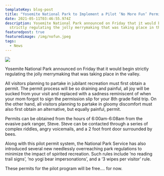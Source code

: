 ```yaml
---
templateKey: blog-post
title: "Yosemite National Park to Implement a Pilot ‘No More Fun’ Permit System "
date: 2021-05-11T03:46:55.974Z
description: Yosemite National Park announced on Friday that it would begin
  strictly regulating the jolly merrymaking that was taking place in the valley.
featuredpost: true
featuredimage: /img/nofun.jpeg
tags:
  - News
---
```

![](/img/nofun.jpeg)

Yosemite National Park announced on Friday that it would begin strictly regulating the jolly merrymaking that was taking place in the valley.



All visitors planning to partake in jubilant recreation must first obtain a permit. The permit process will be so draining and painful, all joy will be sucked from your visit and replaced with a sadness reminiscent of when your mom forgot to sign the permission slip for your 8th grade field trip. On the other hand, all visitors planning to partake in gloomy discomfort must also first obtain an alternative, but equally painful, permit. 



Permits can be obtained from the hours of 6:00am-6:08am from the evasive park ranger, Steve. Steve can be contacted through a series of complex riddles, angry voicemails, and a 2 foot front door surrounded by bees. 



Along with this pilot permit system, the National Park Service has also introduced several new needlessly overreaching park regulations to minimize the impact of spirited recreation. Such rules include ‘no reading trail signs’, ‘no yogi bear impersonations’, and a ‘3 wipes per visitor’ rule.



These permits for the pilot program will be free…. for now.